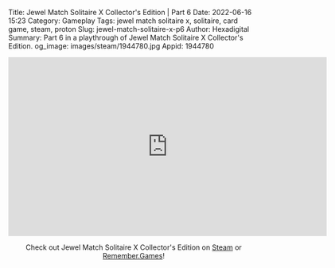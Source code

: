 Title: Jewel Match Solitaire X Collector's Edition | Part 6
Date: 2022-06-16 15:23
Category: Gameplay
Tags: jewel match solitaire x, solitaire, card game, steam, proton
Slug: jewel-match-solitaire-x-p6
Author: Hexadigital
Summary: Part 6 in a playthrough of Jewel Match Solitaire X Collector's Edition.
og_image: images/steam/1944780.jpg
Appid: 1944780

<center><iframe src="https://www.youtube.com/embed/PU-zVAF1OPg?feature=oembed" allow="accelerometer; autoplay; encrypted-media; gyroscope; picture-in-picture" width="640" height="360" frameborder="0"></iframe>

Check out Jewel Match Solitaire X Collector's Edition on [Steam](https://store.steampowered.com/app/1944780/?curator_clanid=34633900) or [Remember.Games](https://remember.games/game/5936/)!</center>